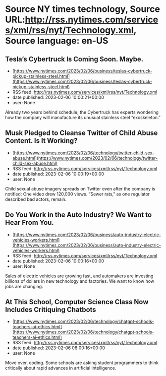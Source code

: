 # Source NY times technology, Source URL:http://rss.nytimes.com/services/xml/rss/nyt/Technology.xml, Source language: en-US

## Tesla’s Cybertruck Is Coming Soon. Maybe.
 - [https://www.nytimes.com/2023/02/06/business/teslas-cybertruck-pickup-stainless-steel.html](https://www.nytimes.com/2023/02/06/business/teslas-cybertruck-pickup-stainless-steel.html)
 - RSS feed: http://rss.nytimes.com/services/xml/rss/nyt/Technology.xml
 - date published: 2023-02-06 10:00:21+00:00
 - user: None

Already two years behind schedule, the Cybertruck has experts wondering how the company will manufacture its unusual stainless steel “exoskeleton.”

## Musk Pledged to Cleanse Twitter of Child Abuse Content. Is It Working?
 - [https://www.nytimes.com/2023/02/06/technology/twitter-child-sex-abuse.html](https://www.nytimes.com/2023/02/06/technology/twitter-child-sex-abuse.html)
 - RSS feed: http://rss.nytimes.com/services/xml/rss/nyt/Technology.xml
 - date published: 2023-02-06 10:00:19+00:00
 - user: None

Child sexual abuse imagery spreads on Twitter even after the company is notified: One video drew 120,000 views. “Sewer rats,” as one regulator described bad actors, remain.

## Do You Work in the Auto Industry? We Want to Hear From You.
 - [https://www.nytimes.com/2023/02/06/business/auto-industry-electric-vehicles-workers.html](https://www.nytimes.com/2023/02/06/business/auto-industry-electric-vehicles-workers.html)
 - RSS feed: http://rss.nytimes.com/services/xml/rss/nyt/Technology.xml
 - date published: 2023-02-06 10:00:16+00:00
 - user: None

Sales of electric vehicles are growing fast, and automakers are investing billions of dollars in new technology and factories. We want to know how jobs are changing.

## At This School, Computer Science Class Now Includes Critiquing Chatbots
 - [https://www.nytimes.com/2023/02/06/technology/chatgpt-schools-teachers-ai-ethics.html](https://www.nytimes.com/2023/02/06/technology/chatgpt-schools-teachers-ai-ethics.html)
 - RSS feed: http://rss.nytimes.com/services/xml/rss/nyt/Technology.xml
 - date published: 2023-02-06 08:00:16+00:00
 - user: None

Move over, coding. Some schools are asking student programmers to think critically about rapid advances in artificial intelligence.
